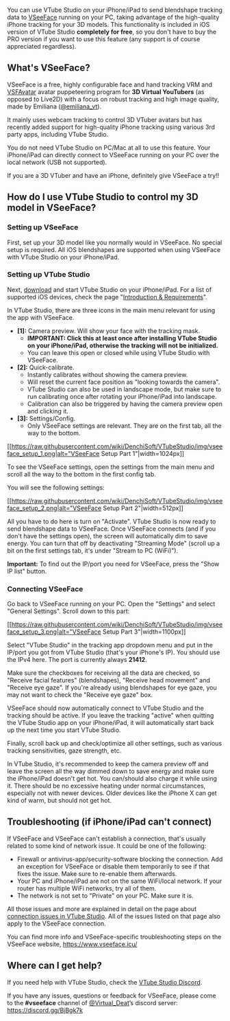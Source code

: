 You can use VTube Studio on your iPhone/iPad to send blendshape tracking data to [VSeeFace](https://www.vseeface.icu/) running on your PC, taking advantage of the high-quality iPhone tracking for your 3D models. This functionality is included in iOS version of VTube Studio **completely for free**, so you don't have to buy the PRO version if you want to use this feature (any support is of course appreciated regardless).

## What's VSeeFace?

VSeeFace is a free, highly configurable face and hand tracking VRM and [VSFAvatar](https://www.vseeface.icu/#vsfavatar) avatar puppeteering program for **3D Virtual YouTubers** (as opposed to Live2D) with a focus on robust tracking and high image quality, made by Emiliana ([@emiliana_vt](https://twitter.com/emiliana_vt)).

It mainly uses webcam tracking to control 3D VTuber avatars but has recently added support for high-quality iPhone tracking using various 3rd party apps, including VTube Studio.

You do not need VTube Studio on PC/Mac at all to use this feature. Your iPhone/iPad can directly connect to VSeeFace running on your PC over the local network (USB not supported).

If you are a 3D VTuber and have an iPhone, definitely give VSeeFace a try!!

## How do I use VTube Studio to control my 3D model in VSeeFace?

### Setting up VSeeFace

First, set up your 3D model like you normally would in VSeeFace. No special setup is required. All iOS blendshapes are supported when using VSeeFace with VTube Studio on your iPhone/iPad.

### Setting up VTube Studio

Next, [download](https://github.com/DenchiSoft/VTubeStudio/wiki/Introduction-&-Requirements) and start VTube Studio on your iPhone/iPad. For a list of supported iOS devices, check the page "[Introduction & Requirements](https://github.com/DenchiSoft/VTubeStudio/wiki/Introduction-&-Requirements)".

In VTube Studio, there are three icons in the main menu relevant for using the app with VSeeFace.

* **[1]:** Camera preview. Will show your face with the tracking mask.
  * **IMPORTANT: Click this at least once after installing VTube Studio on your iPhone/iPad, otherwise the tracking will not be initialized.**
  * You can leave this open or closed while using VTube Studio with VSeeFace.
* **[2]:** Quick-calibrate.
  * Instantly calibrates without showing the camera preview.
  * Will reset the current face position as "looking towards the camera".
  * VTube Studio can also be used in landscape mode, but make sure to run calibrating once after rotating your iPhone/iPad into landscape.
  * Calibration can also be triggered by having the camera preview open and clicking it.
* **[3]:** Settings/Config.
  * Only VSeeFace settings are relevant. They are on the first tab, all the way to the bottom.

[[https://raw.githubusercontent.com/wiki/DenchiSoft/VTubeStudio/img/vseeface_setup_1.png|alt="VSeeFace Setup Part 1"|width=1024px]]

To see the VSeeFace settings, open the settings from the main menu and scroll all the way to the bottom in the first config tab.

You will see the following settings:

[[https://raw.githubusercontent.com/wiki/DenchiSoft/VTubeStudio/img/vseeface_setup_2.png|alt="VSeeFace Setup Part 2"|width=512px]]

All you have to do here is turn on "Activate". VTube Studio is now ready to send blendshape data to VSeeFace. Once VSeeFace connects (and if you don't have the settings open), the screen will automatically dim to save energy. You can turn that off by deactivating "Streaming Mode" (scroll up a bit on the first settings tab, it's under "Stream to PC (WiFi)").

**Important:** To find out the IP/port you need for VSeeFace, press the "Show IP list" button.

### Connecting VSeeFace

Go back to VSeeFace running on your PC. Open the "Settings" and select "General Settings". Scroll down to this part:

[[https://raw.githubusercontent.com/wiki/DenchiSoft/VTubeStudio/img/vseeface_setup_3.png|alt="VSeeFace Setup Part 3"|width=1100px]]

Select "VTube Studio" in the tracking app dropdown menu and put in the IP/port you got from VTube Studio (that's your iPhone's IP). You should use the IPv4 here. The port is currently always **21412**.

Make sure the checkboxes for receiving all the data are checked, so "Receive facial features" (blendshapes), "Receive head movement" and "Receive eye gaze". If you're already using blendshapes for eye gaze, you may not want to check the "Receive eye gaze" box.

VSeeFace should now automatically connect to VTube Studio and the tracking should be active. If you leave the tracking "active" when quitting the VTube Studio app on your iPhone/iPad, it will automatically start back up the next time you start VTube Studio.

Finally, scroll back up and check/optimize all other settings, such as various tracking sensitivities, gaze strength, etc.

In VTube Studio, it's recommended to keep the camera preview off and leave the screen all the way dimmed down to save energy and make sure the iPhone/iPad doesn't get hot. You can/should also charge it while using it. There should be no excessive heating under normal circumstances, especially not with newer devices. Older devices like the iPhone X can get kind of warm, but should not get hot.

## Troubleshooting (if iPhone/iPad can't connect)

If VSeeFace and VSeeFace can't establish a connection, that's usually related to some kind of network issue. It could be one of the following:

* Firewall or antivirus-app/security-software blocking the connection. Add an exception for VSeeFace or disable them temporarily to see if that fixes the issue. Make sure to re-enable them afterwards.
* Your PC and iPhone/iPad are not on the same WiFi/local network. If your router has multiple WiFi networks, try all of them.
* The network is not set to "Private" on your PC. Make sure it is.

All those issues and more are explained in detail on the page about [connection issues in VTube Studio](https://github.com/DenchiSoft/VTubeStudio/wiki/Connection-Issues-&-Troubleshooting). All of the issues listed on that page also apply to the VSeeFace connection.

You can find more info and VSeeFace-specific troubleshooting steps on the VSeeFace website, https://www.vseeface.icu/

## Where can I get help?

If you need help with VTube Studio, check the [VTube Studio Discord](https://discord.gg/VTubeStudio).

If you have any issues, questions or feedback for VSeeFace, please come to the **#vseeface** channel of [@Virtual_Deat](https://twitter.com/Virtual_Deat)’s discord server: https://discord.gg/BjBgk7k








